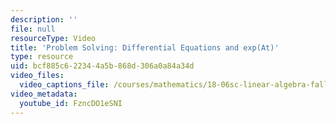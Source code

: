 ```yaml
---
description: ''
file: null
resourceType: Video
title: 'Problem Solving: Differential Equations and exp(At)'
type: resource
uid: bcf885c6-2234-4a5b-868d-306a0a84a34d
video_files:
  video_captions_file: /courses/mathematics/18-06sc-linear-algebra-fall-2011/least-squares-determinants-and-eigenvalues/differential-equations-and-exp-at/problem-solving-determinants-and-volumedifferential-equations-and-exp-at/FzncDO1eSNI.vtt
video_metadata:
  youtube_id: FzncDO1eSNI
---
```

